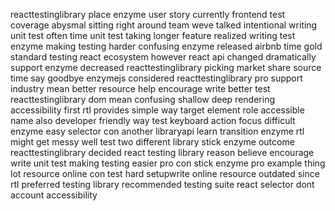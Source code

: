 reacttestinglibrary place enzyme user story currently frontend test coverage abysmal sitting right around team weve talked intentional writing unit test often time unit test taking longer feature realized writing test enzyme making testing harder confusing enzyme released airbnb time gold standard testing react ecosystem however react api changed dramatically support enzyme decreased reacttestinglibrary picking market share source time say goodbye enzymejs considered reacttestinglibrary pro support industry mean better resource help encourage write better test reacttestinglibrary dom mean confusing shallow deep rendering accessibility first rtl provides simple way target element role accessible name also developer friendly way test keyboard action focus difficult enzyme easy selector con another libraryapi learn transition enzyme rtl might get messy well test two different library stick enzyme outcome reacttestinglibrary decided react testing library reason believe encourage write unit test making testing easier pro con stick enzyme pro example thing lot resource online con test hard setupwrite online resource outdated since rtl preferred testing library recommended testing suite react selector dont account accessibility